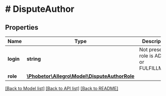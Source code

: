 # # DisputeAuthor

## Properties

Name | Type | Description | Notes
------------ | ------------- | ------------- | -------------
**login** | **string** | Not present if role is ADMIN or FULFILLMENT | [optional]
**role** | [**\Phobetor\Allegro\Model\DisputeAuthorRole**](DisputeAuthorRole.md) |  |

[[Back to Model list]](../../README.md#models) [[Back to API list]](../../README.md#endpoints) [[Back to README]](../../README.md)
